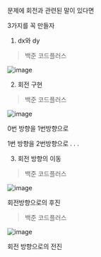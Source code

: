 문제에 회전과 관련된 말이 있다면

3가지를 꼭 만들자

1. dx와 dy
>백준 코드플러스

![image](https://user-images.githubusercontent.com/108928206/179132248-ab018bfb-3f46-47d6-a14e-abf7aa9a3fbf.png)

2. 회전 구현

>백준 코드플러스

![image](https://user-images.githubusercontent.com/108928206/179132294-74379d36-c013-4186-b674-78241e2cd951.png)

0번 방향을 1번방향으로

1번 방향을 2번방향으로
.
.
.


3. 회전 방향의 이동
>백준 코드플러스
>
![image](https://user-images.githubusercontent.com/108928206/179132369-b5716112-65c4-45a1-967a-62ab84e4c8b2.png)

회전방향으로의 후진

>백준 코드플러스
>
![image](https://user-images.githubusercontent.com/108928206/179132395-45371e72-55f5-4af4-aea2-97d379af3a8c.png)

회전 방향으로의 전진
